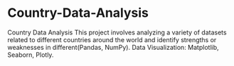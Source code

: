 # Country-Data-Analysis
Country Data Analysis This project involves analyzing a variety of datasets related to different countries around the world and identify strengths or weaknesses in different(Pandas, NumPy). Data Visualization: Matplotlib, Seaborn, Plotly.
